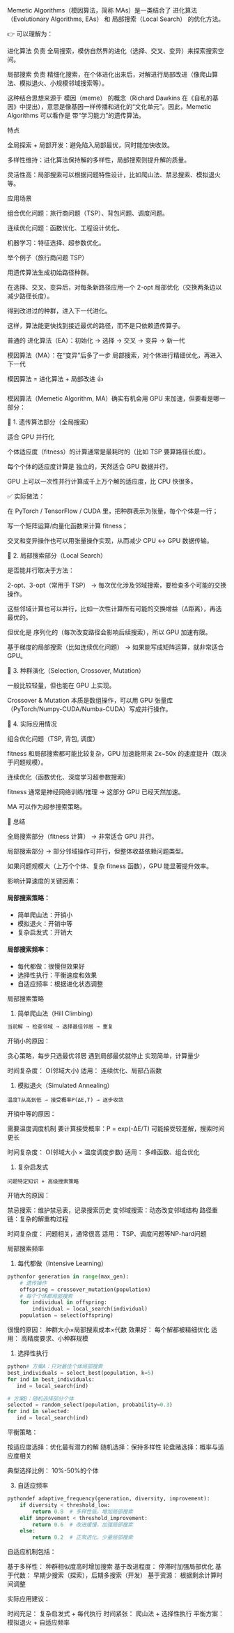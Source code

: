 Memetic Algorithms（模因算法，简称 MAs）是一类结合了 进化算法（Evolutionary Algorithms, EAs） 和 局部搜索（Local Search） 的优化方法。

👉 可以理解为：

进化算法 负责 全局搜索，模仿自然界的进化（选择、交叉、变异）来探索搜索空间。

局部搜索 负责 精细化搜索，在个体进化出来后，对解进行局部改进（像爬山算法、模拟退火、小规模邻域搜索等）。

这种结合思想来源于 模因（meme） 的概念（Richard Dawkins 在《自私的基因》中提出），意思是像基因一样传播和进化的“文化单元”。因此，Memetic Algorithms 可以看作是 带“学习能力”的遗传算法。

特点

全局探索 + 局部开发：避免陷入局部最优，同时能加快收敛。

多样性维持：进化算法保持解的多样性，局部搜索则提升解的质量。

灵活性高：局部搜索可以根据问题特性设计，比如爬山法、禁忌搜索、模拟退火等。

应用场景

组合优化问题：旅行商问题（TSP）、背包问题、调度问题。

连续优化问题：函数优化、工程设计优化。

机器学习：特征选择、超参数优化。

举个例子（旅行商问题 TSP）

用遗传算法生成初始路径种群。

在选择、交叉、变异后，对每条新路径应用一个 2-opt 局部优化（交换两条边以减少路径长度）。

得到改进过的种群，进入下一代进化。

这样，算法能更快找到接近最优的路径，而不是只依赖遗传算子。


普通的 进化算法（EA）：初始化 → 选择 → 交叉 → 变异 → 新一代

模因算法（MA）：在“变异”后多了一步 局部搜索，对个体进行精细优化，再进入下一代

模因算法 = 进化算法 + 局部改进 👍


####

模因算法（Memetic Algorithm, MA）确实有机会用 GPU 来加速，但要看是哪一部分：

🔹 1. 遗传算法部分（全局搜索）

适合 GPU 并行化

个体适应度（fitness）的计算通常是最耗时的（比如 TSP 要算路径长度）。

每个个体的适应度计算是 独立的，天然适合 GPU 数据并行。

GPU 上可以一次性并行计算成千上万个解的适应度，比 CPU 快很多。

✅ 实际做法：

在 PyTorch / TensorFlow / CUDA 里，把种群表示为张量，每个个体是一行；

写一个矩阵运算/向量化函数来计算 fitness；

交叉和变异操作也可以用张量操作实现，从而减少 CPU ↔ GPU 数据传输。

🔹 2. 局部搜索部分（Local Search）

是否能并行取决于方法：

2-opt、3-opt（常用于 TSP） → 每次优化涉及邻域搜索，要检查多个可能的交换操作。

这些邻域计算也可以并行，比如一次性计算所有可能的交换增益（Δ距离），再选最优的。

但优化是 序列化的（每次改变路径会影响后续搜索），所以 GPU 加速有限。

基于梯度的局部搜索（比如连续优化问题） → 如果能写成矩阵运算，就非常适合 GPU。

🔹 3. 种群演化（Selection, Crossover, Mutation）

一般比较轻量，但也能在 GPU 上实现。

Crossover & Mutation 本质是数组操作，可以用 GPU 张量库（PyTorch/Numpy-CUDA/Numba-CUDA）写成并行操作。

🔹 4. 实际应用情况

组合优化问题（TSP, 背包, 调度）

fitness 和局部搜索都可能比较复杂，GPU 加速能带来 2x~50x 的速度提升（取决于问题规模）。

连续优化（函数优化、深度学习超参数搜索）

fitness 通常是神经网络训练/推理 → 这部分 GPU 已经天然加速。

MA 可以作为超参搜索策略。

📌 总结

全局搜索部分（fitness 计算） → 非常适合 GPU 并行。

局部搜索部分 → 部分邻域操作可并行，但整体收益依赖问题类型。

如果问题规模大（上万个个体、复杂 fitness 函数），GPU 能显著提升效率。

影响计算速度的关键因素：
#### 局部搜索策略：
* 简单爬山法：开销小
* 模拟退火：开销中等
* 复杂启发式：开销大
#### 局部搜索频率：
* 每代都做：很慢但效果好
* 选择性执行：平衡速度和效果
* 自适应频率：根据进化状态调整   
  

局部搜索策略
1. 简单爬山法（Hill Climbing）
```   python
当前解 → 检查邻域 → 选择最佳邻居 → 重复
```

开销小的原因：

贪心策略，每步只选最优邻居
遇到局部最优就停止
实现简单，计算量少


时间复杂度： O(邻域大小)
适用： 连续优化、局部凸函数

1. 模拟退火（Simulated Annealing）
``` 
温度T从高到低 → 接受概率P(ΔE,T) → 逐步收敛
```

开销中等的原因：

需要温度调度机制
要计算接受概率：P = exp(-ΔE/T)
可能接受较差解，搜索时间更长


时间复杂度： O(邻域大小 × 温度调度步数)
适用： 多峰函数、组合优化

1. 复杂启发式
```
问题特定知识 + 高级搜索策略
```

开销大的原因：

禁忌搜索：维护禁忌表，记录搜索历史
变邻域搜索：动态改变邻域结构
路径重链：复杂的解重构过程


时间复杂度： 问题相关，通常很高
适用： TSP、调度问题等NP-hard问题

局部搜索频率
1. 每代都做（Intensive Learning）
```python
pythonfor generation in range(max_gen):
    # 遗传操作
    offspring = crossover_mutation(population)
    # 每个个体都局部搜索
    for individual in offspring:
        individual = local_search(individual)
    population = select(offspring)
```
很慢的原因： 种群大小×局部搜索成本×代数
效果好： 每个解都被精细优化
适用： 高精度要求、小种群规模

1. 选择性执行
   
 ```python  
python# 方案A：只对最佳个体局部搜索
best_individuals = select_best(population, k=5)
for ind in best_individuals:
    ind = local_search(ind)

# 方案B：随机选择部分个体
selected = random_select(population, probability=0.3)
for ind in selected:
    ind = local_search(ind)
```

平衡策略：

按适应度选择：优化最有潜力的解
随机选择：保持多样性
轮盘赌选择：概率与适应度相关


典型选择比例： 10%-50%的个体

3. 自适应频率
```python
pythondef adaptive_frequency(generation, diversity, improvement):
    if diversity < threshold_low:
        return 0.8  # 多样性低，增加局部搜索
    elif improvement < threshold_improvement:
        return 0.6  # 改进缓慢，加强局部搜索  
    else:
        return 0.2  # 正常进化，少量局部搜索
```

自适应机制包括：

基于多样性： 种群相似度高时增加搜索
基于改进程度： 停滞时加强局部优化
基于代数： 早期少搜索（探索），后期多搜索（开发）
基于资源： 根据剩余计算时间调整

实际应用建议：

时间充足： 复杂启发式 + 每代执行
时间紧张： 爬山法 + 选择性执行
平衡方案： 模拟退火 + 自适应频率
